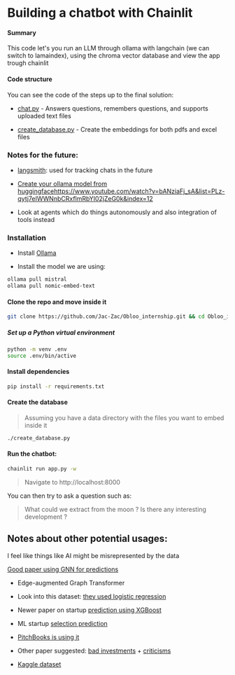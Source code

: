 # Building a chatbot with Chainlit

#### Summary

This code let's you run an LLM through ollama with langchain (we can switch to lamaindex), using the chroma vector database and view the app trough chainlit

#### Code structure

You can see the code of the steps up to the final solution:

- [chat.py](chat.py) - Answers questions, remembers questions, and supports uploaded text files

- [create_database.py](create_database.py) - Create the embeddings for both pdfs and excel files

### Notes for the future:

- [langsmith](https://www.youtube.com/results?search_query=langsmith): used for tracking chats in the future

- [Create your ollama model from huggingface]()https://www.youtube.com/watch?v=bANziaFj_sA&list=PLz-qytj7eIWWNnbCRxflmRbYI02jZeG0k&index=12

- Look at agents which do things autonomously and also integration of tools instead

### Installation

- Install [Ollama](https://ollama.com/)

- Install the model we are using:

```bash
ollama pull mistral
ollama pull nomic-embed-text
```

#### Clone the repo and move inside it

```bash
git clone https://github.com/Jac-Zac/Obloo_internship.git && cd Obloo_internship
```

##### Set up a Python virtual environment

```bash
python -m venv .env
source .env/bin/active
```

#### Install dependencies

```bash
pip install -r requirements.txt
```

#### Create the database

> Assuming you have a data directory with the files you want to embed inside it

```bash
./create_database.py
```

#### Run the chatbot:

```bash
chainlit run app.py -w
```

> Navigate to http://localhost:8000

You can then try to ask a question such as:

> What could we extract from the moon ? Is there any interesting development ?

## Notes about other potential usages:

I feel like things like AI might be misrepresented by the data

[Good paper using GNN for predictions](https://arxiv.org/pdf/2105.11537.pdf)

- Edge-augmented Graph Transformer

- Look into this dataset: [they used logistic regression](https://news.crunchbase.com/venture/vc-success-prediction-crunchbase-data-mason-lender/)

- Newer paper on startup [prediction using XGBoost](https://arxiv.org/pdf/2309.15552.pdf)

- ML startup [selection prediction](https://pdf.sciencedirectassets.com/313360/1-s2.0-S2405918821X00025/1-s2.0-S2405918821000040/main.pdf?X-Amz-Security-Token=IQoJb3JpZ2luX2VjEDYaCXVzLWVhc3QtMSJIMEYCIQDgdC80JpXzjbg%2FjFOqKvGl%2BroB9AzNkOXMkOAASjsAFgIhAI958yHPHO%2B6mPei99b7pwDXdtZMuNC%2FumWlVd%2Fqn%2FiMKrIFCD8QBRoMMDU5MDAzNTQ2ODY1Igz66c21ifxDvFujAEUqjwXA1RXP%2B1c9tpVCiu2Qlc%2ByUREyOnkcmpygmarmWUE0iEoXK3zHLoXbwkW3jaSFaqsHplZqPcgYgqN%2BhU%2BqeSk53bz%2FQPdKbq4Bxm2m6QLpJqtGOpqP1d2osuEO6IJibhT3ETI92gzTUjv53bJtpcZvEllt9g64EhPQCr9nPn8PK0n9skrBd1Rj6uum9QhHgDHc%2BBO90Bzj3OVfPkbgTZkC4te2SlIWf8bCn36AmC11EJSyElswoSgU1SolvGZRTmRFROiLOb%2FNqa5SHeQB5AMmhUgbZ6wt18V%2F4FnaVHO5yO6S8fJqHaITgfKowEl3TkZB6rxoEyiWFaIqaRE0UFzn%2BhANHJuD0SzpQx1khgcpeA4nPsFo%2FSN6fKhWVr4zzlfRMwLyYtIkkJKdSBcWgIMgBBQfspg6lscbyLUcs36SlYPIP2be%2Fe%2Bireo5KPo8HNeXQy9G0ISYCyEyheExFFSP4JCsnsUN8zvHiNQsGL5ibfLbQob95s3R6ODNGkTTVPaL07Qr7QuXYhF%2F9h9I65ucLPQXDiX7xdlYDSU4lqiWdT9Inb%2F9XDMc%2FhUd2aEteXbi9fvHAODkcVsk9EKdtDj80UicnOZ0W1saJdRODYec71SmhBEwwAZo1b9zuuzkrL6RnAEx4Np4MZo8K0c%2ByxF1plZRr18Xvm2lUS%2B9TGK8T%2FFtWzzusynp7IqFqtQlURljpcZv0vRIIIWy4fB009Vxq6ioybi0LkZwTfTcYcYuJ2OsgXIUeHCQwzScpHNuPjrE764zxPteKORrLQHQcaoLUl27e0Luw1QA5L3ssnPzpTYGlTWhYaFN%2FGhzH%2Fp6DFFopl4yRsK7bBbeb%2BK7KmgRCObV8OZG0SrnXpjXFFZNMOXev68GOrABXkK2JwZYphiaKfJ%2FB8Ce05AxCd3ERPYOA2ptTEaS%2BsKlIo%2FdsPB9r7kTuYTf7j%2FM4MOi%2BfvbmipPABvohVVavvA8ZrRiObo0oOU53YVUfsFLNCEwC5awcvv%2FR8dm40zJljy2XvjiTUDifNMMubDQvJQRWYGKoHJHJTYGqfun1AlZO6qtlejtOsFUk237EaINl38Oe2MdcAULZ0rfrOaPvrUnY%2Bn6TPSLj%2BVmzT2jt0o%3D&X-Amz-Algorithm=AWS4-HMAC-SHA256&X-Amz-Date=20240312T072859Z&X-Amz-SignedHeaders=host&X-Amz-Expires=300&X-Amz-Credential=ASIAQ3PHCVTYWT63FFFK%2F20240312%2Fus-east-1%2Fs3%2Faws4_request&X-Amz-Signature=0d7cb6f4aa0030af56f00c005bafb10743c8b9bb6d857d19d03a2f746fef10ef&hash=d7602caaa3ae251da2d753686821588fc2a81588e1d92a3a0564416b8fcf7305&host=68042c943591013ac2b2430a89b270f6af2c76d8dfd086a07176afe7c76c2c61&pii=S2405918821000040&tid=spdf-375ea719-0f1d-488c-9c9f-bcc500513aa2&sid=489ce44175ed8446787ac06998852c402a04gxrqb&type=client&tsoh=d3d3LnNjaWVuY2VkaXJlY3QuY29t&ua=021a59595c5d535556&rr=86321213ab2cc291&cc=at)

- [PitchBooks is using it](https://techcrunch.com/2023/03/20/pitchbooks-new-tool-uses-ai-to-predict-which-startups-will-successfully-exit/)

- Other paper suggested: [bad investments](https://deliverypdf.ssrn.com/delivery.php?ID=160086092066064069071086082096113119006019033078069020110118067122084089093001072073037033029008062055124090098098001019014122053027061051031007108076070089017099022010042038102124064023104003117071025114127086118125072093117067029027090024020001108067&EXT=pdf&INDEX=TRUE) + [criticisms](https://news.ycombinator.com/item?id=32042187)

- [Kaggle dataset](https://www.kaggle.com/code/fpolcari/startup-success-prediction#conclusions-and-main-findings)
